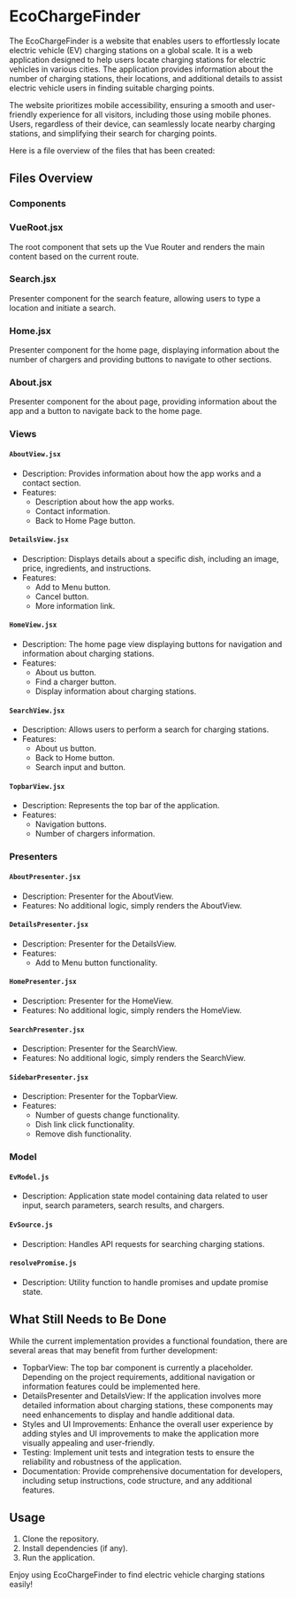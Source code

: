 # EcoChargeFinder

The EcoChargeFinder is a website that enables users to effortlessly locate electric vehicle (EV) charging stations on a global scale. It is a web application designed to help users locate charging stations for electric vehicles in various cities. The application provides information about the number of charging stations, their locations, and additional details to assist electric vehicle users in finding suitable charging points.

The website prioritizes mobile accessibility, ensuring a smooth and user-friendly experience for all visitors, including those using mobile phones. Users, regardless of their device, can seamlessly locate nearby charging stations, and simplifying their search for charging points. 

Here is a file overview of the files that has been created: 

## Files Overview

### Components

### VueRoot.jsx
The root component that sets up the Vue Router and renders the main content based on the current route.

### Search.jsx
Presenter component for the search feature, allowing users to type a location and initiate a search.

### Home.jsx
Presenter component for the home page, displaying information about the number of chargers and providing buttons to navigate to other sections.

### About.jsx
Presenter component for the about page, providing information about the app and a button to navigate back to the home page.

### Views

#### `AboutView.jsx`
- Description: Provides information about how the app works and a contact section.
- Features:
  - Description about how the app works.
  - Contact information.
  - Back to Home Page button.

#### `DetailsView.jsx`
- Description: Displays details about a specific dish, including an image, price, ingredients, and instructions.
- Features:
  - Add to Menu button.
  - Cancel button.
  - More information link.

#### `HomeView.jsx`
- Description: The home page view displaying buttons for navigation and information about charging stations.
- Features:
  - About us button.
  - Find a charger button.
  - Display information about charging stations.

#### `SearchView.jsx`
- Description: Allows users to perform a search for charging stations.
- Features:
  - About us button.
  - Back to Home button.
  - Search input and button.

#### `TopbarView.jsx`
- Description: Represents the top bar of the application.
- Features:
  - Navigation buttons.
  - Number of chargers information.

### Presenters

#### `AboutPresenter.jsx`
- Description: Presenter for the AboutView.
- Features: No additional logic, simply renders the AboutView.

#### `DetailsPresenter.jsx`
- Description: Presenter for the DetailsView.
- Features:
  - Add to Menu button functionality.

#### `HomePresenter.jsx`
- Description: Presenter for the HomeView.
- Features: No additional logic, simply renders the HomeView.

#### `SearchPresenter.jsx`
- Description: Presenter for the SearchView.
- Features: No additional logic, simply renders the SearchView.

#### `SidebarPresenter.jsx`
- Description: Presenter for the TopbarView.
- Features:
  - Number of guests change functionality.
  - Dish link click functionality.
  - Remove dish functionality.

### Model

#### `EvModel.js`
- Description: Application state model containing data related to user input, search parameters, search results, and chargers.

#### `EvSource.js`
- Description: Handles API requests for searching charging stations.

#### `resolvePromise.js`
- Description: Utility function to handle promises and update promise state.

## What Still Needs to Be Done
While the current implementation provides a functional foundation, there are several areas that may benefit from further development:
* TopbarView: The top bar component is currently a placeholder. Depending on the project requirements, additional navigation or information features could be implemented here. 
* DetailsPresenter and DetailsView: If the application involves more detailed information about charging stations, these components may need enhancements to display and handle additional data. 
* Styles and UI Improvements: Enhance the overall user experience by adding styles and UI improvements to make the application more visually appealing and user-friendly. 
* Testing: Implement unit tests and integration tests to ensure the reliability and robustness of the application. 
* Documentation: Provide comprehensive documentation for developers, including setup instructions, code structure, and any additional features. 

## Usage

1. Clone the repository.
2. Install dependencies (if any).
3. Run the application.

Enjoy using EcoChargeFinder to find electric vehicle charging stations easily!
